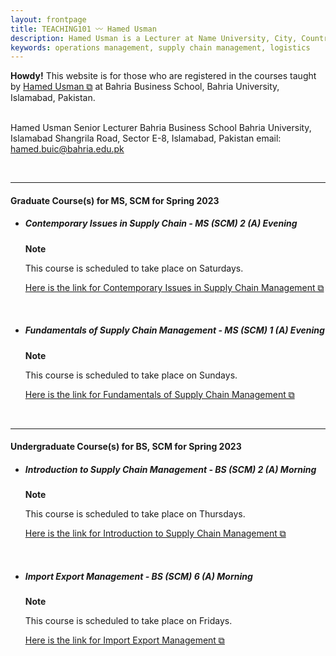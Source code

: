 ```yaml
---
layout: frontpage
title: TEACHING101 〰 Hamed Usman
description: Hamed Usman is a Lecturer at Name University, City, Country. 
keywords: operations management, supply chain management, logistics
---
```

<div class="headline"><b>Howdy!</b> This website is for those who are registered in the courses taught by <a href="https://hamedusman.github.io" target="_blank" rel="noopener noreferrer">Hamed Usman &#x29c9;</a> at Bahria Business School, Bahria University, Islamabad, Pakistan.
</div>

<br/>

Hamed Usman
Senior Lecturer
Bahria Business School
Bahria University, Islamabad
Shangrila Road, Sector E-8, Islamabad, Pakistan
email: hamed.buic@bahria.edu.pk

<br/>

---

<h4>Graduate Course(s) for MS, SCM  for Spring 2023</h4>
<ul>
<li><h5>Contemporary Issues in Supply Chain - MS (SCM) 2 (A) Evening</h5></li>
<div class="note"><p><strong>Note</strong></p>
<p>This course is scheduled to take place on Saturdays.</p>
<p><a href="https://teaching101.github.io/pages/ciscm" target="_blank" rel="noopener noreferrer">Here is the link for Contemporary Issues in Supply Chain Management &#x29c9;</a></p></div>

<br/>

<li><h5>Fundamentals of Supply Chain Management - MS (SCM) 1 (A) Evening</h5></li>
<div class="note"><p><strong>Note</strong></p>
  <p>This course is scheduled to take place on Sundays.</p>
<p><a href="https://teaching101.github.io/pages/fscm" target="_blank" rel="noopener noreferrer">Here is the link for Fundamentals of Supply Chain Management &#x29c9;</a>
</p></div>
</ul>

<br/>

---

<h4>Undergraduate Course(s) for BS, SCM for Spring 2023</h4>
<ul>
<li><h5>Introduction to Supply Chain Management - BS (SCM) 2 (A) Morning</h5></li>
<div class="note"><p><strong>Note</strong></p>
<p>This course is scheduled to take place on Thursdays.</p>
<p><a href="https://teaching101.github.io/pages/iscm" target="_blank" rel="noopener noreferrer">Here is the link for Introduction to Supply Chain Management &#x29c9;</a></p></div>

<br/>

<li><h5>Import Export Management - BS (SCM) 6 (A) Morning</h5></li>
<div class="note"><p><strong>Note</strong></p>
<p>This course is scheduled to take place on Fridays.</p>
<p><a href="https://teaching101.github.io/pages/iem" target="_blank" rel="noopener noreferrer">Here is the link for Import Export Management &#x29c9;</a></p></div>
</ul>

<!--
<br/>

---

<h4>Important Information</h4>
<p>There are no new updates.</p>
<ul>
<li>Important Information 1</li>
<li>Important Information 2</li>
<li>Important Information 3</li>
</ul>
-->
